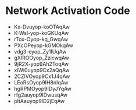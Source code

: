 # Network Activation Code
* Kx-Dvuyop-koOTAqAw
* K-Wsl-yop-koGKUqAw
* rTox-Oyop-kq_GwqAw
* PXcOPeyop-kGMOkqAw
* vdg3-eyop_Zy1IUqAw
* gXIROOyop_ZzicwqAw
* 9jR2X-yop9Ah2ToqAw
* xlWi0uyop9Cx2aQqAw
* 2CZlVOyop9Cx1J4qAw
* LEoRsOyop9IH8nIqAw
* hgRPMOyop9IDyJYqAw
* rfg2auyop9IDwusqAw
* pltAauyop9ID2jEqAw